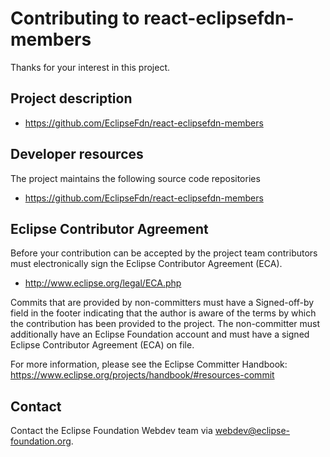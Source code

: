 # Contributing to react-eclipsefdn-members

Thanks for your interest in this project.

## Project description

* https://github.com/EclipseFdn/react-eclipsefdn-members

## Developer resources

The project maintains the following source code repositories

* https://github.com/EclipseFdn/react-eclipsefdn-members

## Eclipse Contributor Agreement

Before your contribution can be accepted by the project team contributors must
electronically sign the Eclipse Contributor Agreement (ECA).

* http://www.eclipse.org/legal/ECA.php

Commits that are provided by non-committers must have a Signed-off-by field in
the footer indicating that the author is aware of the terms by which the
contribution has been provided to the project. The non-committer must
additionally have an Eclipse Foundation account and must have a signed Eclipse
Contributor Agreement (ECA) on file.

For more information, please see the Eclipse Committer Handbook:
https://www.eclipse.org/projects/handbook/#resources-commit

## Contact

Contact the Eclipse Foundation Webdev team via webdev@eclipse-foundation.org.

